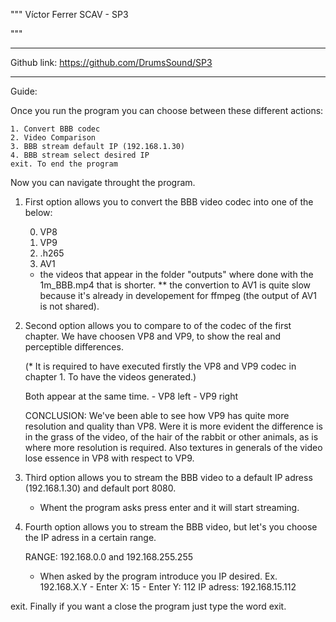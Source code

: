 """
Víctor Ferrer
SCAV - SP3

"""

-------------------------------------------------------

Github link: https://github.com/DrumsSound/SP3 


-------------------------------------------------------
Guide:


Once you run the program you can choose between these different actions: 

	1. Convert BBB codec
	2. Video Comparison
	3. BBB stream default IP (192.168.1.30)
	4. BBB stream select desired IP
	exit. To end the program

 Now you can navigate throught the program.
 

 1. First option allows you to convert the BBB video codec into one of the below:
	
	0. VP8
	1. VP9
	2. .h265
	3. AV1

	* the videos that appear in the folder "outputs" where done with the 1m_BBB.mp4 that is shorter.
	** the convertion to AV1 is quite slow because it's already in developement for ffmpeg (the output of AV1 is not shared).
 

 2. Second option allows you to compare to of the codec of the first chapter. We have choosen VP8 and VP9,
	to show the real and perceptible differences.

	(* It is required to have executed firstly the VP8 and VP9 codec in chapter 1. To have the videos generated.)

	Both appear at the same time.
		- VP8 left
		- VP9 right

	CONCLUSION: We've been able to see how VP9 has quite more resolution and quality than VP8.
                    Were it is more evident the difference is in the grass of the video, of the hair of the rabbit or
                    other animals, as is where more resolution is required. Also textures in generals of the video lose
                    essence in VP8 with respect to VP9.
    
      
 3. Third option allows you to stream the BBB video to a default IP adress (192.168.1.30) and default port 8080.
	
	- Whent the program asks press enter and it will start streaming. 
         

 4. Fourth option allows you to stream the BBB video, but let's you choose the IP adress in a certain range.
	
	RANGE: 192.168.0.0 and 192.168.255.255
	
	- When asked by the program introduce you IP desired.
		Ex. 192.168.X.Y
			- Enter X: 15
			- Enter Y: 112
		    IP adress: 192.168.15.112		


 exit. Finally if you want a close the program just type the word exit.

